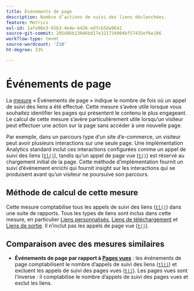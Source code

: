 ```yaml
---
title: Événements de page
description: Nombre d’actions de suivi des liens déclenchées.
feature: Metrics
exl-id: 1afe86e3-65b3-4e4e-b436-ed7cb5da9641
source-git-commit: 205d86b13046bd17e321734904bf57435ef6e106
workflow-type: tm+mt
source-wordcount: '210'
ht-degree: 33%

---
```


# Événements de page

La [mesure](overview.md) « Événements de page » indique le nombre de fois où un appel de suivi des liens a été effectué. Cette mesure s’avère utile lorsque vous souhaitez identifier les pages qui présentent le contenu le plus engageant. Le calcul de cette mesure s’avère particulièrement utile lorsqu’un visiteur peut effectuer une action sur la page sans accéder à une nouvelle page.

Par exemple, dans un parcours type d’un site d’e-commerce, un visiteur peut avoir plusieurs interactions sur une seule page. Une implémentation Analytics standard inclut ces interactions configurées comme un appel de suivi des liens ([`tl()`](/help/implement/vars/functions/tl-method.md)), tandis qu’un appel de page vue ([`t()`](/help/implement/vars/functions/t-method.md)) est réservé au chargement initial de la page. Cette méthode d’implémentation fournit un suivi d’événement enrichi qui fournit insight sur les interactions qui se produisent avant qu’un visiteur ne poursuive son parcours.

## Méthode de calcul de cette mesure

Cette mesure comptabilise tous les appels de suivi des liens ([`tl()`](/help/implement/vars/functions/tl-method.md)) dans une suite de rapports. Tous les types de liens sont inclus dans cette mesure, en particulier [Liens personnalisés](../dimensions/custom-link.md), [Liens de téléchargement](../dimensions/download-link.md) et [Liens de sortie](../dimensions/exit-link.md). Il n’inclut pas les appels de page vue ([`t()`](/help/implement/vars/functions/t-method.md)).

## Comparaison avec des mesures similaires

* **Événements de page par rapport à [Pages vues](page-views.md)** : les événements de page comptabilisent le nombre d’appels de suivi des liens ([`tl()`](/help/implement/vars/functions/tl-method.md)) et excluent les appels de suivi des pages vues ([`t()`](/help/implement/vars/functions/t-method.md)). Les pages vues sont l’inverse : il comptabilise le nombre d’appels de suivi des pages vues et exclut les liens.
